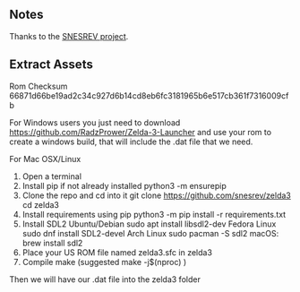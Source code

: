 ## Notes

Thanks to the [SNESREV project](https://github.com/snesrev/zelda3).

## Extract Assets

Rom Checksum 66871d66be19ad2c34c927d6b14cd8eb6fc3181965b6e517cb361f7316009cfb

For Windows users you just need to download https://github.com/RadzPrower/Zelda-3-Launcher and use your rom to create a windows build, that will include the .dat file that we need.

For Mac OSX/Linux

1. Open a terminal
2. Install pip if not already installed
     python3 -m ensurepip
3. Clone the repo and cd into it
     git clone https://github.com/snesrev/zelda3
     cd zelda3
4. Install requirements using pip
     python3 -m pip install -r requirements.txt
5. Install SDL2
     Ubuntu/Debian sudo apt install libsdl2-dev
     Fedora Linux sudo dnf install SDL2-devel
     Arch Linux sudo pacman -S sdl2
     macOS: brew install sdl2 
6. Place your US ROM file named zelda3.sfc in zelda3
7. Compile
     make (suggested make -j$(nproc) )

Then we will have our .dat file into the zelda3 folder
